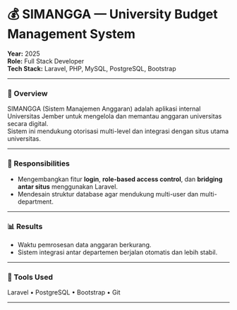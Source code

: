 # 💰 SIMANGGA — University Budget Management System
<!-- You can view the full project source code here:  
👉 [Maaf ini project internal tidak boleh di sebar]() -->

**Year:** 2025  
**Role:** Full Stack Developer  
**Tech Stack:** Laravel, PHP, MySQL, PostgreSQL, Bootstrap  

---

### 🧩 Overview
SIMANGGA (Sistem Manajemen Anggaran) adalah aplikasi internal Universitas Jember untuk mengelola dan memantau anggaran universitas secara digital.  
Sistem ini mendukung otorisasi multi-level dan integrasi dengan situs utama universitas.

---

### 🧠 Responsibilities
- Mengembangkan fitur **login**, **role-based access control**, dan **bridging antar situs** menggunakan Laravel.  
- Mendesain struktur database agar mendukung multi-user dan multi-department.  

<!-- ---

### ⚙️ Technical Challenges & Solutions
- **Masalah:** Inkonsistensi hak akses antar pengguna.  
  **Solusi:** Menerapkan middleware Laravel untuk validasi peran dan hak akses secara dinamis.  
- **Masalah:** Sinkronisasi data antar situs kadang terputus.  
  **Solusi:** Menggunakan API bridge dengan sistem retry dan logging otomatis. -->

---

### 📊 Results
- Waktu pemrosesan data anggaran berkurang.  
- Sistem integrasi antar departemen berjalan otomatis dan lebih stabil.

---

### 🧰 Tools Used
Laravel •  PostgreSQL • Bootstrap • Git

---

<!-- ### 🖼️ Screenshots

![Cloud Architecture](../images/clouad_arsitektur.PNG)
![RapidRoad Dashboard](../images/rapidroad-dashboard.png)
*Dashboard view showing AI-based damage classification results.*

![API Test on Postman](../images/rapidroad-api.png)
*API testing during development.*

---

### 🎥 Video

![explanation Project on youtube](../images/capstone_ppt.PNG)(https://youtu.be/GLpPmcg6FLo?si=elMusrpdzC1RUUqZ)
[![Watch the demo on YouTube](../images/youtube-thumbnail.png)](https://www.youtube.com/watch?v=YOUR_VIDEO_ID)
*Click the thumbnail or [watch it directly here](https://www.youtube.com/watch?v=YOUR_VIDEO_ID).* -->
